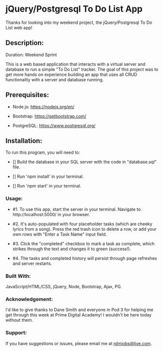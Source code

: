 # jQuery/Postgresql To Do List App

Thanks for looking into my weekend project, the jQuery/Postgresql To Do List web app! 


## Description:

Duration: Weekend Sprint

This is a web based application that interacts with a virtual server and database to run a simple "To Do List" tracker.  The goal of this project was to get more hands on experience building an app that uses all CRUD functionality with a server and database running. 


## Prerequisites:

- Node.js: https://nodejs.org/en/

- Bootstrap: https://getbootstrap.com/ 

- PostgreSQL: https://www.postgresql.org/


## Installation:

To run this program, you will need to:

- [] Build the database in your SQL server with the code in "database.sql" file. 

- [] Run 'npm install' in your terminal.

- [] Run 'npm start' in your terminal.


### Usage:

- #1. To use this app, start the server in your terminal.  Navigate to http://localhost:5000/ in your browser.  

- #2. It's auto-populated with four placeholder tasks (which are cheeky lyrics from a song).  Press the red trash icon to delete a row, or add your own rows with "Enter a Task Name" input field. 

- #3. Click the "completed" checkbox to mark a task as complete, which strikes through the text and changes it to green (success!). 

- #4. The tasks and completed history will persist through page refreshes and server restarts.  


### Built With:

JavaScript/HTML/CSS, jQuery, Node, Bootstrap, Ajax, PG. 


### Acknowledgement:

I'd like to give thanks to Dane Smith and everyone in Pod 3 for helping me get through this week at Prime Digital Academy!  I wouldn't be here today without them.  


### Support:

If you have suggestions or issues, please email me at rdmjobs@live.com.
